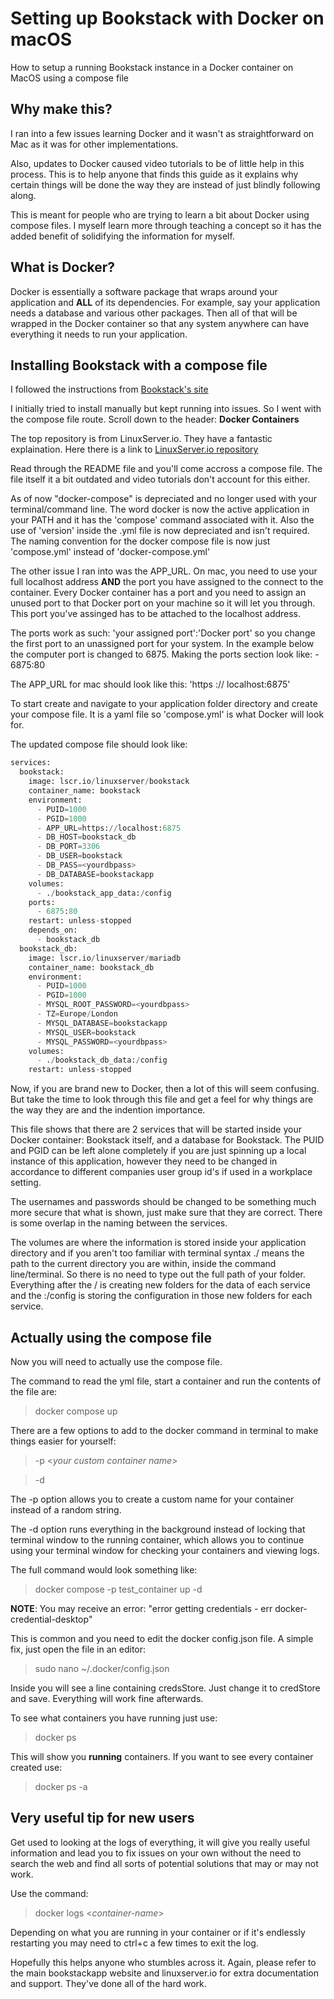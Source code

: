 # Setting up Bookstack with Docker on macOS
How to setup a running Bookstack instance in a Docker container on MacOS using a compose file

## Why make this?
I ran into a few issues learning Docker and it wasn't as straightforward on Mac as it was for other implementations.

Also, updates to Docker caused video tutorials to be of little help in this process. This is to help anyone that finds this guide as it 
explains why certain things will be done the way they are instead of just blindly following along.

This is meant for people who are trying to learn a bit about Docker using compose files. I myself learn more through teaching a concept
so it has the added benefit of solidifying the information for myself.

## What is Docker?
Docker is essentially a software package that wraps around your application and **ALL** of its dependencies. For example, say your application needs
a database and various other packages. Then all of that will be wrapped in the Docker container so that any system anywhere can have everything it needs
to run your application. 

## Installing Bookstack with a compose file
I followed the instructions from [Bookstack's site](https://www.bookstackapp.com/docs/admin/installation/)

I initially tried to install manually but kept running into issues. So I went with the compose file route. Scroll down to the header: **Docker Containers**

The top repository is from LinuxServer.io. They have a fantastic explaination.
Here there is a link to [LinuxServer.io repository](https://github.com/linuxserver/docker-bookstack)

Read through the README file and you'll come accross a compose file. The file itself it a bit outdated and video tutorials don't account for this either.

As of now "docker-compose" is depreciated and no longer used with your terminal/command line. The word docker is now the active application in your PATH and it 
has the 'compose' command associated with it. Also the use of 'version' inside the .yml file is now depreciated and isn't required. The naming convention for the 
docker compose file is now just 'compose.yml' instead of 'docker-compose.yml'

The other issue I ran into was the APP_URL. On mac, you need to use your full localhost address **__AND__** the port you have assigned to the connect to the container. 
Every Docker container has a port and you need to assign an unused port to that Docker port on your machine so it will let you through. This port you've assinged
has to be attached to the localhost address.

The ports work as such: 'your assigned port':'Docker port' so you change the first port to an unassigned port for your system. In the example below the computer port is
changed to 6875. Making the ports section look like: - 6875:80

The APP_URL for mac should look like this: 'https :// localhost:6875'

To start create and navigate to your application folder directory and create your compose file. It is a yaml file so 'compose.yml' is what Docker will look for.

The updated compose file should look like:

```python
services:
  bookstack:
    image: lscr.io/linuxserver/bookstack
    container_name: bookstack
    environment:
      - PUID=1000
      - PGID=1000
      - APP_URL=https://localhost:6875
      - DB_HOST=bookstack_db
      - DB_PORT=3306
      - DB_USER=bookstack
      - DB_PASS=<yourdbpass>
      - DB_DATABASE=bookstackapp
    volumes:
      - ./bookstack_app_data:/config
    ports:
      - 6875:80
    restart: unless-stopped
    depends_on:
      - bookstack_db
  bookstack_db:
    image: lscr.io/linuxserver/mariadb
    container_name: bookstack_db
    environment:
      - PUID=1000
      - PGID=1000
      - MYSQL_ROOT_PASSWORD=<yourdbpass>
      - TZ=Europe/London
      - MYSQL_DATABASE=bookstackapp
      - MYSQL_USER=bookstack
      - MYSQL_PASSWORD=<yourdbpass>
    volumes:
      - ./bookstack_db_data:/config
    restart: unless-stopped
```

Now, if you are brand new to Docker, then a lot of this will seem confusing. But take the time to look through this file and get a feel for why things are the
way they are and the indention importance.

This file shows that there are 2 services that will be started inside your Docker container: Bookstack itself, and a database for Bookstack. The PUID and PGID
can be left alone completely if you are just spinning up a local instance of this application, however they need to be changed in accordance to different 
companies user group id's if used in a workplace setting.

The usernames and passwords should be changed to be something much more secure that what is shown, just make sure that they are correct. There is some
overlap in the naming between the services. 

The volumes are where the information is stored inside your application directory and if you aren't too familiar with terminal syntax ./ means the path to
the current directory you are within, inside the command line/terminal. So there is no need to type out the full path of your folder. Everything after the 
/ is creating new folders for the data of each service and the :/config is storing the configuration in those new folders for each service.

## Actually using the compose file
Now you will need to actually use the compose file.

The command to read the yml file, start a container and run the contents of the file are:

> docker compose up

There are a few options to add to the docker command in terminal to make things easier for yourself:

> -p <*your custom container name*>

> -d

The -p option allows you to create a custom name for your container instead of a random string.

The -d option runs everything in the background instead of locking that terminal window to the running container, which allows you to
continue using your terminal window for checking your containers and viewing logs.

The full command would look something like:

> docker compose -p test_container up -d

**__NOTE__**: You may receive an error: "error getting credentials - err docker-credential-desktop"

This is common and you need to edit the docker config.json file. A simple fix, just open the file in an editor:

> sudo nano ~/.docker/config.json

Inside you will see a line containing credsStore. Just change it to credStore and save. Everything will work fine afterwards.

To see what containers you have running just use:

> docker ps

This will show you **__running__** containers. If you want to see every container created use:

> docker ps -a

## Very useful tip for new users

Get used to looking at the logs of everything, it will give you really useful information and lead you to fix issues on your own
without the need to search the web and find all sorts of potential solutions that may or may not work.

Use the command:

> docker logs <*container-name*>

Depending on what you are running in your container or if it's endlessly restarting you may need to ctrl+c a few times to exit the 
log.

Hopefully this helps anyone who stumbles across it. Again, please refer to the main bookstackapp website and linuxserver.io for extra
documentation and support. They've done all of the hard work.



